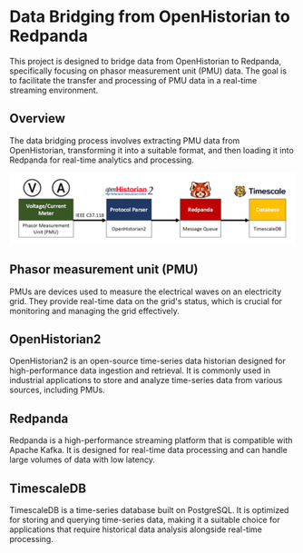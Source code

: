 # Data Bridging from OpenHistorian to Redpanda
This project is designed to bridge data from OpenHistorian to Redpanda, specifically focusing on phasor measurement unit (PMU) data. The goal is to facilitate the transfer and processing of PMU data in a real-time streaming environment.

## Overview
The data bridging process involves extracting PMU data from OpenHistorian, transforming it into a suitable format, and then loading it into Redpanda for real-time analytics and processing.

![Overview Diagram](./Assets/overview.png)
## Phasor measurement unit (PMU)
PMUs are devices used to measure the electrical waves on an electricity grid. They provide real-time data on the grid's status, which is crucial for monitoring and managing the grid effectively.

## OpenHistorian2
OpenHistorian2 is an open-source time-series data historian designed for high-performance data ingestion and retrieval. It is commonly used in industrial applications to store and analyze time-series data from various sources, including PMUs.

## Redpanda
Redpanda is a high-performance streaming platform that is compatible with Apache Kafka. It is designed for real-time data processing and can handle large volumes of data with low latency.

## TimescaleDB
TimescaleDB is a time-series database built on PostgreSQL. It is optimized for storing and querying time-series data, making it a suitable choice for applications that require historical data analysis alongside real-time processing.
